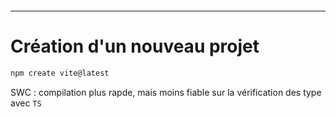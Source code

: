 ```table-of-contents
```
---
# Création d'un nouveau projet

```bash
npm create vite@latest
```

SWC : compilation plus rapde, mais moins fiable sur la vérification des type avec `TS`
